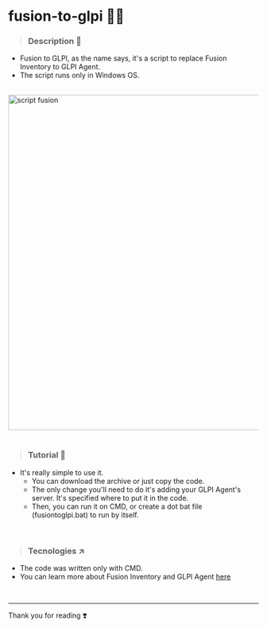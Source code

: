 # fusion-to-glpi 🐱‍👤

> <h3>Description 💬</h3>

+ Fusion to GLPI, as the name says, it's a script to replace Fusion Inventory to GLPI Agent.
+ The script runs only in Windows OS.

<br>

<img width="674" alt="script fusion" src="https://github.com/annabeatrizpereira/fusion-to-glpi/assets/72225117/19d8f6c8-9cf0-42cc-8a70-3dedac754719">

<br>
<br>

> <h3>Tutorial 📢</h3>

+ It's really simple to use it.
  + You can download the archive or just copy the code.
  + The only change you'll need to do it's adding your GLPI Agent's server. It's specified where to put it in the code.
  + Then, you can run it on CMD, or create a dot bat file (fusiontoglpi.bat) to run by itself.

<br>

> <h3>Tecnologies ↗️</h3>

+ The code was written only with CMD.
+ You can learn more about Fusion Inventory and GLPI Agent <a href="https://github.com/glpi-project/glpi-agent#readme">here</a>

<br>
<hr>

Thank you for reading ❣️
